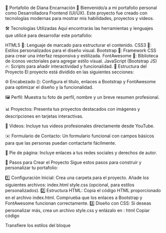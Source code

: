🌟 Portafolio de Diana Encarnación 🌟
Bienvenido/a a mi portafolio personal como Desarrolladora Frontend (UI/UX). Este proyecto fue creado con tecnologías modernas para mostrar mis habilidades, proyectos y videos.

🛠️ Tecnologías Utilizadas
Aquí encontrarás las herramientas y lenguajes que utilicé para desarrollar este portafolio:

HTML5 🧱: Lenguaje de marcado para estructurar el contenido.
CSS3 🎨: Estilos personalizados para el diseño visual.
Bootstrap 🚀: Framework CSS para crear una interfaz responsiva y estilizada.
FontAwesome 🎯: Biblioteca de íconos vectoriales para agregar estilo visual.
JavaScript (Bootstrap JS) 🔥: Scripts para añadir interactividad y funcionalidad.
📂 Estructura del Proyecto
El proyecto está dividido en las siguientes secciones:

🌐 Encabezado (<head>):
Configura el título, enlaces a Bootstrap y FontAwesome para optimizar el diseño y la funcionalidad.

🖼️ Perfil:
Muestra tu foto de perfil, nombre y un breve resumen profesional.

📊 Proyectos:
Presenta tus proyectos destacados con imágenes y descripciones en tarjetas interactivas.

🎥 Videos:
Incluye tus videos profesionales directamente desde YouTube.

✉️ Formulario de Contacto:
Un formulario funcional con campos básicos para que las personas puedan contactarte fácilmente.

📜 Pie de página:
Incluye enlaces a tus redes sociales y derechos de autor.

🚀 Pasos para Crear el Proyecto
Sigue estos pasos para construir y personalizar tu portafolio:

1️⃣ Configuración Inicial:
Crea una carpeta para el proyecto.
Añade los siguientes archivos:
index.html
style.css (opcional, para estilos personalizados).
2️⃣ Estructura HTML:
Copia el código HTML proporcionado en el archivo index.html.
Comprueba que los enlaces a Bootstrap y FontAwesome funcionan correctamente.
3️⃣ Diseño con CSS:
Si deseas personalizar más, crea un archivo style.css y enlázalo en <head>:
html
Copiar código
<link rel="stylesheet" href="style.css">  
Transfiere los estilos del bloque <style> del archivo HTML a este archivo CSS.
4️⃣ Imágenes y Videos:
Cambia los enlaces de imágenes y videos por los tuyos propios.
Si usas imágenes locales, crea una carpeta llamada images y almacena allí tus recursos.
5️⃣ Prueba Localmente:
Abre index.html en tu navegador favorito para revisar cómo se ve el diseño.
Realiza ajustes en estilos o enlaces si es necesario.
🌍 Publicación del Proyecto
¡Comparte tu portafolio con el mundo!

1️⃣ GitHub Pages:
Sube tu proyecto a un repositorio en GitHub.
Activa GitHub Pages en la configuración del repositorio.
2️⃣ Netlify o Vercel:
Publica tu portafolio gratuitamente usando Netlify o Vercel.
🎨 Personalización Adicional
Cambia los textos y colores según tu estilo.
Añade más secciones si necesitas destacar otros aspectos de tu carrera.
Incluye enlaces reales a tus redes sociales y proyectos.
📬 Contacto
Si tienes preguntas o necesitas ayuda, no dudes en contactarme a través del formulario del portafolio o en mis redes sociales. 💌

¡Espero que este proyecto te inspire tanto como a mí! 💻✨

¿Necesitas más ayuda? ¡Estoy aquí para apoyarte! 😊

